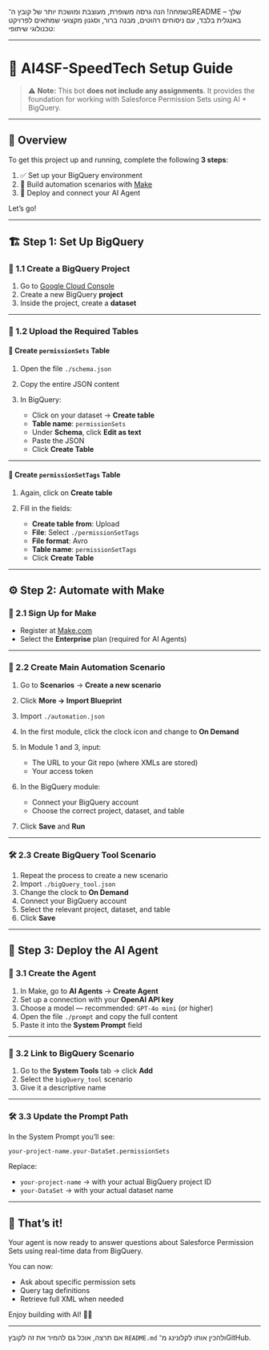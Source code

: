 בשמחה! הנה גרסה משופרת, מעוצבת ומושכת יותר של קובץ ה־README שלך – באנגלית בלבד, עם ניסוחים רהוטים, מבנה ברור, וסגנון מקצועי שמתאים לפרויקט טכנולוגי שיתופי:

---

# 🚀 AI4SF-SpeedTech Setup Guide

> ⚠️ **Note:**
> This bot **does not include any assignments**. It provides the foundation for working with Salesforce Permission Sets using AI + BigQuery.

---

## 📌 Overview

To get this project up and running, complete the following **3 steps**:

1. ✅ Set up your BigQuery environment
2. 🔄 Build automation scenarios with [Make](https://www.make.com/)
3. 🧠 Deploy and connect your AI Agent

Let’s go!

---

## 🏗️ Step 1: Set Up BigQuery

### 📁 1.1 Create a BigQuery Project

1. Go to [Google Cloud Console](https://console.cloud.google.com/)
2. Create a new BigQuery **project**
3. Inside the project, create a **dataset**

---

### 📂 1.2 Upload the Required Tables

#### 🔹 Create `permissionSets` Table

1. Open the file `./schema.json`
2. Copy the entire JSON content
3. In BigQuery:

   * Click on your dataset → **Create table**
   * **Table name**: `permissionSets`
   * Under **Schema**, click **Edit as text**
   * Paste the JSON
   * Click **Create Table**

---

#### 🔸 Create `permissionSetTags` Table

1. Again, click on **Create table**
2. Fill in the fields:

   * **Create table from**: Upload
   * **File**: Select `./permissionSetTags`
   * **File format**: Avro
   * **Table name**: `permissionSetTags`
   * Click **Create Table**

---

## ⚙️ Step 2: Automate with Make

### 📝 2.1 Sign Up for Make

* Register at [Make.com](https://www.make.com/en/pricing)
* Select the **Enterprise** plan (required for AI Agents)

---

### 🔧 2.2 Create Main Automation Scenario

1. Go to **Scenarios** → **Create a new scenario**
2. Click **More → Import Blueprint**
3. Import `./automation.json`
4. In the first module, click the clock icon and change to **On Demand**
5. In Module 1 and 3, input:

   * The URL to your Git repo (where XMLs are stored)
   * Your access token
6. In the BigQuery module:

   * Connect your BigQuery account
   * Choose the correct project, dataset, and table
7. Click **Save** and **Run**

---

### 🛠️ 2.3 Create BigQuery Tool Scenario

1. Repeat the process to create a new scenario
2. Import `./bigQuery_tool.json`
3. Change the clock to **On Demand**
4. Connect your BigQuery account
5. Select the relevant project, dataset, and table
6. Click **Save**

---

## 🤖 Step 3: Deploy the AI Agent

### 🧠 3.1 Create the Agent

1. In Make, go to **AI Agents** → **Create Agent**
2. Set up a connection with your **OpenAI API key**
3. Choose a model — recommended: `GPT-4o mini` (or higher)
4. Open the file `./prompt` and copy the full content
5. Paste it into the **System Prompt** field

---

### 🔗 3.2 Link to BigQuery Scenario

1. Go to the **System Tools** tab → click **Add**
2. Select the `bigQuery_tool` scenario
3. Give it a descriptive name

---

### 🛠️ 3.3 Update the Prompt Path

In the System Prompt you’ll see:

```text
your-project-name.your-DataSet.permissionSets
```

Replace:

* `your-project-name` → with your actual BigQuery project ID
* `your-DataSet` → with your actual dataset name

---

## 🎉 That’s it!

Your agent is now ready to answer questions about Salesforce Permission Sets using real-time data from BigQuery.

You can now:

* Ask about specific permission sets
* Query tag definitions
* Retrieve full XML when needed

Enjoy building with AI! 🤖✨

---

אם תרצה, אוכל גם להמיר את זה לקובץ `README.md` ולהכין אותו לקלונינג מ־GitHub.
